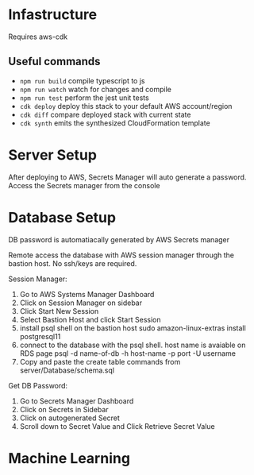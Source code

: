 # Infastructure

Requires aws-cdk

## Useful commands

- `npm run build` compile typescript to js
- `npm run watch` watch for changes and compile
- `npm run test` perform the jest unit tests
- `cdk deploy` deploy this stack to your default AWS account/region
- `cdk diff` compare deployed stack with current state
- `cdk synth` emits the synthesized CloudFormation template

# Server Setup

After deploying to AWS, Secrets Manager will auto generate a password. Access the Secrets
manager from the console

# Database Setup

DB password is automatiacally generated by AWS Secrets manager

Remote access the database with AWS session manager through the bastion host. No ssh/keys are required.

Session Manager:

1. Go to AWS Systems Manager Dashboard
2. Click on Session Manager on sidebar
3. Click Start New Session
4. Select Bastion Host and click Start Session
5. install psql shell on the bastion host
   sudo amazon-linux-extras install postgresql11
6. connect to the database with the psql shell. host name is avaiable on RDS page
   psql -d name-of-db -h host-name -p port -U username
7. Copy and paste the create table commands from server/Database/schema.sql

Get DB Password:

1. Go to Secrets Manager Dashboard
2. Click on Secrets in Sidebar
3. Click on autogenerated Secret
4. Scroll down to Secret Value and Click Retrieve Secret Value

# Machine Learning
